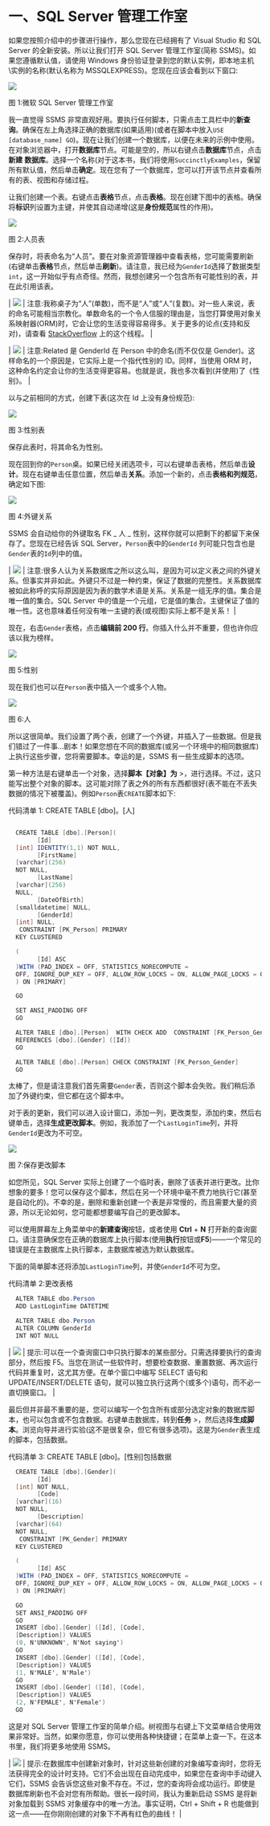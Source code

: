 # 一、SQL Server 管理工作室

如果您按照介绍中的步骤进行操作，那么您现在已经拥有了 Visual Studio 和 SQL Server 的全新安装。所以让我们打开 SQL Server 管理工作室(简称 SSMS)。如果您遵循默认值，请使用 Windows 身份验证登录到您的默认实例，即本地主机\实例的名称(默认名称为 MSSQLEXPRESS)。您现在应该会看到以下窗口:

![](img/00003.jpeg)

图 1:微软 SQL Server 管理工作室

我一直觉得 SSMS 非常直观好用。要执行任何脚本，只需点击工具栏中的**新查询**。确保在左上角选择正确的数据库(如果适用)(或者在脚本中放入`USE [database_name] GO`)。现在让我们创建一个数据库，以便在未来的示例中使用。在对象浏览器中，打开**数据库**节点。可能是空的，所以右键点击**数据库**节点，点击**新建** **数据库**。选择一个名称(对于这本书，我们将使用`SuccinctlyExamples`，保留所有默认值，然后单击**确定**。现在您有了一个数据库，您可以打开该节点并查看所有的表、视图和存储过程。

让我们创建一个表。右键点击**表格**节点，点击**表格**。现在创建下图中的表格。确保将**标识**列设置为主键，并使其自动递增(这是**身份规范**属性的作用)。

![](img/00004.jpeg)

图 2:人员表

保存时，将表命名为“人员”。要在对象资源管理器中查看表格，您可能需要刷新(右键单击**表格**节点，然后单击**刷新**)。请注意，我已经为`GenderId`选择了数据类型`int`，这一开始似乎有点奇怪。然而，我想创建另一个包含所有可能性别的表，并在此引用该表。

| ![](img/00005.gif) | 注意:我称桌子为“人”(单数)，而不是“人”或“人”(复数)。对一些人来说，表的命名可能相当宗教化。单数命名的一个令人信服的理由是，当您打算使用对象关系映射器(ORM)时，它会让您的生活变得容易得多。关于更多的论点(支持和反对)，请查看 [StackOverflow](http://stackoverflow.com/questions/338156/table-naming-dilemma-singular-vs-plural-names) 上的这个线程。 |

| ![](img/00005.gif) | 注意:Related 是 GenderId 在 Person 中的命名(而不仅仅是 Gender)。这样命名的一个原因是，它实际上是一个指代性别的 ID。同样，当使用 ORM 时，这种命名约定会让你的生活变得更容易。也就是说，我也多次看到(并使用)了《性别》。 |

以与之前相同的方式，创建下表(这次在 Id 上没有身份规范):

![](img/00006.jpeg)

图 3:性别表

保存此表时，将其命名为性别。

现在回到你的`Person`桌。如果已经关闭选项卡，可以右键单击表格，然后单击**设计**。现在右键单击任意位置，然后单击**关系**。添加一个新的，点击**表格和列规范**，确定如下图:

![](img/00007.jpeg)

图 4:外键关系

SSMS 会自动给你的外键取名 FK _ 人 _ 性别，这样你就可以把剩下的都留下来保存了。您现在已经告诉 SQL Server，`Person`表中的`GenderId` 列可能只包含也是`Gender`表的`Id`列中的值。

| ![](img/00005.gif) | 注意:很多人认为关系数据库之所以这么叫，是因为可以定义表之间的外键关系。但事实并非如此。外键只不过是一种约束，保证了数据的完整性。关系数据库被如此称呼的实际原因是因为表的数学术语是关系。关系是一组无序的值。集合是唯一值的集合。SQL Server 中的值是一个元组，它是值的集合。主键保证了值的唯一性。这也意味着任何没有唯一主键的表(或视图)实际上都不是关系！ |

现在，右击`Gender`表格，点击**编辑前 200 行**。你插入什么并不重要，但也许你应该以我为榜样。

![](img/00008.jpeg)

图 5:性别

现在我们也可以在`Person`表中插入一个或多个人物。

![](img/00009.jpeg)

图 6:人

所以这很简单。我们设置了两个表，创建了一个外键，并插入了一些数据。但是我们错过了一件事…剧本！如果您想在不同的数据库(或另一个环境中的相同数据库)上执行这些步骤，您将需要脚本。幸运的是，SSMS 有一些生成脚本的选项。

第一种方法是右键单击一个对象，选择**脚本【对象】为** >，进行选择。不过，这只能写出整个对象的脚本。这可能对除了表之外的所有东西都很好(表不能在不丢失数据的情况下被覆盖)。例如`Person`表`CREATE`脚本如下:

代码清单 1: CREATE TABLE [dbo]。[人]

```cs

  CREATE TABLE [dbo].[Person](
        [Id]
  [int] IDENTITY(1,1) NOT NULL,
        [FirstName]
  [varchar](256)
  NOT NULL,
        [LastName]
  [varchar](256)
  NULL,
        [DateOfBirth]
  [smalldatetime] NULL,
        [GenderId]
  [int] NULL,
   CONSTRAINT [PK_Person] PRIMARY
  KEY CLUSTERED

  (
        [Id] ASC
  )WITH (PAD_INDEX = OFF, STATISTICS_NORECOMPUTE =
  OFF, IGNORE_DUP_KEY = OFF, ALLOW_ROW_LOCKS = ON, ALLOW_PAGE_LOCKS = ON) ON [PRIMARY]
  ) ON [PRIMARY]

  GO

  SET ANSI_PADDING OFF
  GO

  ALTER TABLE [dbo].[Person]  WITH CHECK ADD  CONSTRAINT [FK_Person_Gender] FOREIGN KEY([GenderId])
  REFERENCES [dbo].[Gender] ([Id])
  GO

  ALTER TABLE [dbo].[Person] CHECK CONSTRAINT [FK_Person_Gender]
  GO

```

太棒了，但是请注意我们首先需要`Gender`表，否则这个脚本会失败。我们稍后添加了外键约束，但它都在这个脚本中。

对于表的更新，我们可以进入设计窗口，添加一列，更改类型，添加约束，然后右键单击，选择**生成更改脚本**。例如，我添加了一个`LastLoginTime`列，并将`GenderId`更改为不可空。

![](img/00010.jpeg)

图 7:保存更改脚本

如您所见，SQL Server 实际上创建了一个临时表，删除了该表并进行更改。比你想象的要多！您可以保存这个脚本，然后在另一个环境中毫不费力地执行它(甚至是自动化的)。不幸的是，删除和重新创建一个表是非常慢的，而且需要大量的资源，所以无论如何，您可能都想要编写自己的更改脚本。

可以使用屏幕左上角菜单中的**新建查询**按钮，或者使用 **Ctrl** + **N** 打开新的查询窗口。请注意确保您在正确的数据库上执行脚本(使用**执行**按钮或**F5**)——一个常见的错误是在主数据库上执行脚本，主数据库被选为默认数据库。

下面的简单脚本还将添加`LastLoginTime`列，并使`GenderId`不可为空。

代码清单 2:更改表格

```cs
  ALTER TABLE dbo.Person
  ADD LastLoginTime DATETIME

  ALTER TABLE dbo.Person
  ALTER COLUMN GenderId
  INT NOT NULL

```

| ![](img/00011.gif) | 提示:可以在一个查询窗口中只执行脚本的某些部分。只需选择要执行的查询部分，然后按 F5。当您在测试一些软件时，想要检查数据、重置数据、再次运行代码并重复时，这尤其方便。在单个窗口中编写 SELECT 语句和 UPDATE/INSERT/DELETE 语句，就可以独立执行这两个(或多个)语句，而不必一直切换窗口。 |

最后但并非最不重要的是，您可以编写一个包含所有或部分选定对象的数据库脚本，也可以包含或不包含数据。右键单击数据库，转到**任务** >，然后选择**生成脚本**。浏览向导并进行实验(这不是很复杂，但它有很多选项)。这是为`Gender`表生成的脚本，包括数据。

代码清单 3: CREATE TABLE [dbo]。[性别]包括数据

```cs
  CREATE TABLE [dbo].[Gender](
        [Id]
  [int] NOT NULL,
        [Code]
  [varchar](16)
  NOT NULL,
        [Description]
  [varchar](64)
  NOT NULL,
   CONSTRAINT [PK_Gender] PRIMARY
  KEY CLUSTERED

  (
        [Id] ASC
  )WITH (PAD_INDEX = OFF, STATISTICS_NORECOMPUTE =
  OFF, IGNORE_DUP_KEY = OFF, ALLOW_ROW_LOCKS = ON, ALLOW_PAGE_LOCKS = ON) ON [PRIMARY]
  ) ON [PRIMARY]

  GO
  SET ANSI_PADDING OFF
  GO
  INSERT [dbo].[Gender] ([Id], [Code],
  [Description]) VALUES
  (0, N'UNKNOWN', N'Not saying')
  GO
  INSERT [dbo].[Gender] ([Id], [Code],
  [Description]) VALUES
  (1, N'MALE', N'Male')
  GO
  INSERT [dbo].[Gender] ([Id], [Code],
  [Description]) VALUES
  (2, N'FEMALE', N'Female')
  GO

```

这是对 SQL Server 管理工作室的简单介绍。树视图与右键上下文菜单结合使用效果非常好。当然，如果你愿意，你可以使用各种快捷键；在菜单上查一下。在这本书里，我们将更多地使用 SSMS。

| ![](img/00011.gif) | 提示:在数据库中创建新对象时，针对这些新创建的对象编写查询时，您将无法获得完全的设计时支持。它们不会出现在自动完成中，如果您在查询中手动键入它们，SSMS 会告诉您这些对象不存在。不过，您的查询将会成功运行。即使是数据库刷新也不会对您有所帮助。很长一段时间，我认为重新启动 SSMS 是将新对象加载到 SSMS 对象缓存中的唯一方法。事实证明，Ctrl + Shift + R 也能做到这一点——在你刚刚创建的对象下不再有红色的曲线！ |